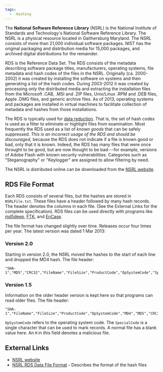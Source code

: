 ```yaml
---
tags:
  -  Hashing
---
```

The **National Software Reference Library** (NSRL) is the National
Institute of Standards and Technology's National Software Reference
Library. The NSRL is a physical resource located in Gaithersburg
Maryland. The NSRL consists of more than 21,000 individual software
packages. NIST has the original packaging and distribution media for
15,000 packages, and archived digital distributions for the remainder.

RDS is the Reference Data Set. The RDS consists of the metadata
describing software package titles, manufacturers, operating systems,
file metadata and hash codes of the files in the NSRL. Originally (ca.
2000-2002) it was created by installing the software on systems and then
generating a list of the hash codes. During 2003-2012 it was created by
processing only the distributed media and extracting the installation
files from the Microsoft .CAB, .MSI and .ZIP files, Unix/Linux .RPM and
.DEB files, Apple .DMG files, and generic archive files. As of 2013,
operating systems and packages are installed in virtual machines to
facilitate collection of metadata and hashes from those installations.

The RDS is typically used for [data reduction](data_reduction.md). That is, the
set of hash codes is used as a filter to eliminate or highlight files from
examination. Most frequently the RDS used as a list of *known goods* that can
be safely suppressed. *This is an incorrect usage of the RDS and should be
discouraged,* because the RDS does not indicate if a file is known good or bad,
only that it is known. Indeed, the RDS has many files that were once throught
to be good, but are now thought to be bad---for example, versions of Adobe
Flash with known security vulnerabilities. Categories such as "Steganography"
or "Keylogger" are assigned to allow filtering by need.

The NSRL is distributed online can be downloaded from the
[NSRL website](https://www.nist.gov/itl/ssd/software-quality-group/national-software-reference-library-nsrl/nsrl-download).

## RDS File Format

Each RDS consists of several files, but the hashes are stored in
`NSRLFile.txt`. These files have a header followed by many hash records.
The header denotes the columns in each file. (See the External Links for
the complete specification). RDS files can be used directly with
programs like [md5deep](md5deep.md),
[FTK](forensic_toolkit.md), and [EnCase](encase.md).

The file format has changed slightly over time. Releases occur four
times per year. The latest version was dated 1 Mar 2013:

### Version 2.0

Starting in version 2.0, the NSRL moved the hashes to the start of each
line and dropped the MD4 hash. The file header:

    "SHA-1","MD5","CRC32","FileName","FileSize","ProductCode","OpSystemCode","SpecialCode"

### Version 1.5

Information on the older header version is kept here so that programs
can read older files. The file header:

    "SHA-1","FileName","FileSize","ProductCode","OpSystemCode","MD4","MD5","CRC32","SpecialCode"

`OpSystemCode` refers to the operating system code. The `SpecialCode` is
a single character that can be used to mark records. A normal file has a
blank value here. An `M` in this field denotes a malicious file.

## External Links

- [NSRL website](https://www.nist.gov/itl/ssd/software-quality-group/national-software-reference-library-nsrl)
- [NSRL RDS Data File
  Format](https://www.nist.gov/itl/ssd/software-quality-group/national-software-reference-library-nsrldocuments/Data-Formats-of-the-NSRL-Reference-Data-Set-14.pdf) -
  Describes the format of the hash files

